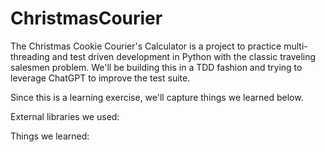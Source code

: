 # ChristmasCourier
The Christmas Cookie Courier's Calculator is a project to practice multi-threading and test driven development in Python with the classic traveling salesmen problem.  We'll be building this in a TDD fashion and trying to leverage ChatGPT to improve the test suite.

Since this is a learning exercise, we'll capture things we learned below.



External libraries we used:



Things we learned:
